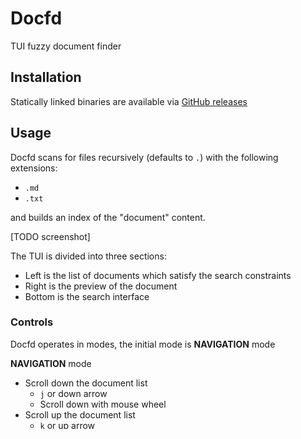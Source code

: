 # Docfd
TUI fuzzy document finder

## Installation

Statically linked binaries are available via
[GitHub releases](https://github.com/darrenldl/docfd/releases)

## Usage

Docfd scans for files recursively (defaults to `.`) with the following extensions:

- `.md`
- `.txt`

and builds an index of the "document" content.

[TODO screenshot]

The TUI is divided into three sections:
- Left is the list of documents which satisfy the search constraints
- Right is the preview of the document
- Bottom is the search interface

### Controls

Docfd operates in modes, the initial mode is __NAVIGATION__ mode

__NAVIGATION__ mode
- Scroll down the document list
  - `j` or down arrow
  - Scroll down with mouse wheel
- Scroll up the document list
  - `k` or up arrow
  - Scroll up with mouse wheel
- Open document
  - `Enter`
- Switch to __CONTENT SEARCH__ mode
  - `/`
- Exit Docfd
  - `q` or `Ctrl+c`

__CONTENT SEARCH__ mode

- Content search field is active in this mode
- `Enter` to confirm search constraints and exit search mode

## Advanced usage

Docfd recognizes "note" files, which can contain tags.
A file is classified as a note if scans a given directory recursively (defaults to `.`),
and processes files with names which contain "note" or "notes" after splitting on '.', e.g.
`meeting.notes.md`, `timetable.note`, `note`.

If any such file is detected, then tag related UI components and control become visible.

A header consists of two main sections: title and tags.

Title is simply all text before the tag section (if present).

Tags are specified in `[]`, `||`, or `@@` as space separated list of words.
Tags cannot contain spaces or the delimiter chosen for the section.
Tag section must be specified within a single line.

An example header reads as follows:
```
Meeting YYYY-MM-DD
[ tag0 tag1 tag2 ... ]
```

The remainder of the file is considered content, and is indexed
in the same way as a document.

### Tag search

The following types of tag matches are available:

- `-e` [E]xact tag match
- `-f` [F]uzzy case-insensitive tag match
- `-i` Case-[i]nsensitive full tag match
- `-s` Case-insensitive [s]ubstring tag match

All search constraints are chained together by "and".

### List tags

- `--tags` List all tags used
- `--ltags` List all tags used in lowercase

## Other valid header structure

### Multiline title
```
Meeting YYYY-MM-DD
About topic ABC
[ tag0 tag1 tag2 ... ]
```

The final title computed by Notefd is simply all title lines
concatenated using ` `, i.e. `Meeting YYYY-MM-DD About topic ABC`.

### Missing tag section
```
Meeting YYYY-MM-DD
About topic ABC
```

The first line is used as the final title.

### Multiple consecutive tag sections
```
Meeting YYYY-MM-DD
About topic ABC
[ tag0 tag1 tag2 ... ]
[ tagA ]
| tagB ... |
```

The final set of tags is the union of all specified tags.
